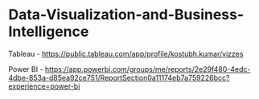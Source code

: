 # Data-Visualization-and-Business-Intelligence
Tableau - 
https://public.tableau.com/app/profile/kostubh.kumar/vizzes


Power BI - 
https://app.powerbi.com/groups/me/reports/2e29f480-4edc-4dbe-853a-d85ea92ce751/ReportSection0a11174eb7a759226bcc?experience=power-bi
